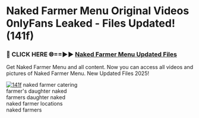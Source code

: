 # Naked Farmer Menu Original Videos 0nlyFans Leaked - Files Updated! (141f)

<h3>🔴 CLICK HERE 🌐==►► <a href="https://tinyurl.com/yckcrads" rel="nofollow">Naked Farmer Menu Updated Files</a></h3>

Get Naked Farmer Menu and all content. Now you can access all videos and pictures of Naked Farmer Menu. New Updated Files 2025!

[![141f](https://i.imgur.com/hpKpOFt.gif)](https://tinyurl.com/yckcrads)
naked farmer catering<br>
farmer's daughter naked<br>
farmers daughter naked<br>
naked farmer locations<br>
naked farmers